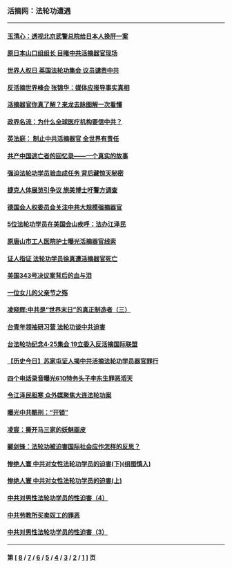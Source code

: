 ### 活摘网：法轮功遭遇
---
#### [玉清心：透视北京武警总院给日本人换肝一案](../../pages/nf5881/n13771978.md?05190430) 
#### [原日本山口组组长 目睹中共活摘器官现场](../../pages/nf5881/n13767360.md?05190430) 
#### [世界人权日 英国法轮功集会 议员谴责中共](../../pages/nf5881/n13431763.md?05190430) 
#### [反活摘世界峰会 张锦华：媒体应报导事实真相](../../pages/nf5881/n13278502.md?05190430) 
#### [活摘器官你真了解？来龙去脉图解一次看懂](../../pages/nf5881/n13013820.md?05190430) 
#### [政界名流：为什么全球医疗机构要信中共？](../../pages/nf5881/n11945479.md?05190430) 
#### [英法庭： 制止中共活摘器官 全世界有责任](../../pages/nf5881/n11330691.md?05190430) 
#### [共产中国逃亡者的回忆录——一个真实的故事](../../pages/nf5881/n10918649.md?05190430) 
#### [强迫法轮功学员验血成任务 背后藏惊天秘密](../../pages/nf5881/n4252384.md?05190430) 
#### [捷克人体展览引争议 旅美博士吁警方调查](../../pages/nf5881/n9429187.md?05190430) 
#### [德国会人权委员会关注中共大规模强摘器官](../../pages/nf5881/n8418950.md?05190430) 
#### [5位法轮功学员在美国会山疾呼：法办江泽民](../../pages/nf5881/n8101519.md?05190430) 
#### [原唐山市工人医院护士曝光活摘器官线索](../../pages/nf5881/n8076384.md?05190430) 
#### [证人指证 法轮功学员徐真遭活摘器官死亡](../../pages/nf5881/n8042467.md?05190430) 
#### [美国343号决议案背后的血与泪](../../pages/nf5881/n8020684.md?05190430) 
#### [一位女儿的父亲节之殇](../../pages/nf5881/n8014122.md?05190430) 
#### [凌晓辉:中共是“世界末日”的真正制造者（三）](../../pages/nf5881/n4210333.md?05190430) 
#### [台青年领袖研习营 法轮功谈中共迫害](../../pages/nf5881/n4141857.md?05190430) 
#### [台法轮功纪念4‧25集会 19立委入反活摘国际联盟](../../pages/nf5881/n4141821.md?05190430) 
#### [【历史今日】苏家屯证人揭中共活摘法轮功学员器官罪行](../../pages/nf5881/n4135912.md?05190430) 
#### [四个电话录音曝光610特务头子李东生罪恶滔天](../../pages/nf5881/n4040060.md?05190430) 
#### [令江泽民胆寒 众外媒聚焦大连法轮功案](../../pages/nf5881/n3932671.md?05190430) 
#### [曝光中共酷刑：“开锁”](../../pages/nf5881/n3889373.md?05190430) 
#### [凌宸：撕开马三家的妖魅画皮](../../pages/nf5881/n3849369.md?05190430) 
#### [郦剑锋：法轮功被迫害国际社会应作怎样的反思？](../../pages/nf5881/n3824560.md?05190430) 
#### [惨绝人寰 中共对女性法轮功学员的迫害(下)(组图慎入)](../../pages/nf5881/n3816285.md?05190430) 
#### [惨绝人寰 中共对女性法轮功学员的迫害(上)](../../pages/nf5881/n3815374.md?05190430) 
#### [中共对男性法轮功学员的性迫害（4）](../../pages/nf5881/n3769144.md?05190430) 
#### [中共劳教所买卖奴工的罪恶](../../pages/nf5881/n3769378.md?05190430) 
#### [中共对男性法轮功学员的性迫害（3）](../../pages/nf5881/n3768231.md?05190430) 

---
#### 第 [ [8](./8.md?05190430) / [7](./7.md?05190430) / [6](./6.md?05190430) / [5](./5.md?05190430) / [4](./4.md?05190430) / [3](./3.md?05190430) / [2](./2.md?05190430) / [1](./1.md?05190430) ] 页
